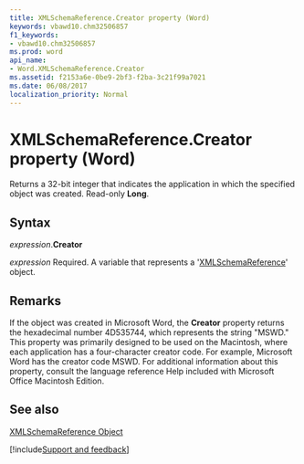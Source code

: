 ```yaml
---
title: XMLSchemaReference.Creator property (Word)
keywords: vbawd10.chm32506857
f1_keywords:
- vbawd10.chm32506857
ms.prod: word
api_name:
- Word.XMLSchemaReference.Creator
ms.assetid: f2153a6e-0be9-2bf3-f2ba-3c21f99a7021
ms.date: 06/08/2017
localization_priority: Normal
---
```



# XMLSchemaReference.Creator property (Word)

Returns a 32-bit integer that indicates the application in which the specified object was created. Read-only  **Long**.


## Syntax

_expression_.**Creator**

_expression_ Required. A variable that represents a '[XMLSchemaReference](Word.XMLSchemaReference.md)' object.


## Remarks

If the object was created in Microsoft Word, the  **Creator** property returns the hexadecimal number 4D535744, which represents the string "MSWD." This property was primarily designed to be used on the Macintosh, where each application has a four-character creator code. For example, Microsoft Word has the creator code MSWD. For additional information about this property, consult the language reference Help included with Microsoft Office Macintosh Edition.


## See also


[XMLSchemaReference Object](Word.XMLSchemaReference.md)

[!include[Support and feedback](~/includes/feedback-boilerplate.md)]